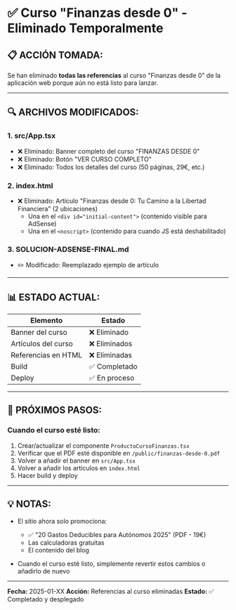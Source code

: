 # ✅ Curso "Finanzas desde 0" - Eliminado Temporalmente

## 📋 **ACCIÓN TOMADA:**

Se han eliminado **todas las referencias** al curso "Finanzas desde 0" de la aplicación web porque aún no está listo para lanzar.

---

## 🔍 **ARCHIVOS MODIFICADOS:**

### **1. src/App.tsx**
- ❌ Eliminado: Banner completo del curso "FINANZAS DESDE 0"
- ❌ Eliminado: Botón "VER CURSO COMPLETO"
- ❌ Eliminado: Todos los detalles del curso (50 páginas, 29€, etc.)

### **2. index.html**
- ❌ Eliminado: Artículo "Finanzas desde 0: Tu Camino a la Libertad Financiera" (2 ubicaciones)
  - Una en el `<div id="initial-content">` (contenido visible para AdSense)
  - Una en el `<noscript>` (contenido para cuando JS está deshabilitado)

### **3. SOLUCION-ADSENSE-FINAL.md**
- ✏️ Modificado: Reemplazado ejemplo de artículo

---

## 📊 **ESTADO ACTUAL:**

| Elemento | Estado |
|----------|--------|
| Banner del curso | ❌ Eliminado |
| Artículos del curso | ❌ Eliminados |
| Referencias en HTML | ❌ Eliminadas |
| Build | ✅ Completado |
| Deploy | ✅ En proceso |

---

## 🚀 **PRÓXIMOS PASOS:**

### **Cuando el curso esté listo:**
1. Crear/actualizar el componente `ProductoCursoFinanzas.tsx`
2. Verificar que el PDF esté disponible en `/public/finanzas-desde-0.pdf`
3. Volver a añadir el banner en `src/App.tsx`
4. Volver a añadir los artículos en `index.html`
5. Hacer build y deploy

---

## 💡 **NOTAS:**

- El sitio ahora solo promociona:
  - ✅ "20 Gastos Deducibles para Autónomos 2025" (PDF - 19€)
  - Las calculadoras gratuitas
  - El contenido del blog

- Cuando el curso esté listo, simplemente revertir estos cambios o añadirlo de nuevo

---

**Fecha:** 2025-01-XX
**Acción:** Referencias al curso eliminadas
**Estado:** ✅ Completado y desplegado
